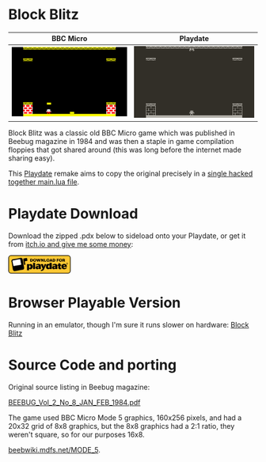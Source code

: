 # Block Blitz

| BBC Micro|Playdate|
| ----------- | ----------- |
| ![](./web_assets/screenshot.png)      | ![](./web_assets/block_blitz5.png)       |


Block Blitz was a classic old BBC Micro game which was published in Beebug magazine in 1984 and was then a staple in game compilation floppies that got shared around (this was long before the internet made sharing easy). 

This [Playdate](https://play.date/) remake aims to copy the original precisely in a [single hacked together main.lua file](https://github.com/orllewin/playdate_blockblitz/blob/main/Source/main.lua).

# Playdate Download

Download the zipped .pdx below to sideload onto your Playdate, or get it from [itch.io and give me some money](https://orllewin.itch.io/block-blitz):

<a href="https://github.com/orllewin/playdate_blockblitz/blob/main/Block_Blitz.pdx.zip?raw=true"><img style="width:25%;height:auto;" src="web_assets/Playdate-badge-download.png"></a>

# Browser Playable Version

Running in an emulator, though I'm sure it runs slower on hardware:
[Block Blitz](http://bbcmicro.co.uk//jsbeeb/play.php?autoboot&disc=http://bbcmicro.co.uk//gameimg/discs/1226/Disc069-BlockBlitz.ssd&noseek)

# Source Code and porting

Original source listing in Beebug magazine:

[BEEBUG_Vol_2_No_8_JAN_FEB_1984.pdf](./web_assets/BEEBUG_Vol_2_No_8_JAN_FEB_1984.pdf)

The game used BBC Micro Mode 5 graphics, 160x256 pixels, and had a 20x32 grid of 8x8 graphics, but the 8x8 graphics had a 2:1 ratio, they weren't square, so for our purposes 16x8.

[beebwiki.mdfs.net/MODE_5](https://beebwiki.mdfs.net/MODE_5).

